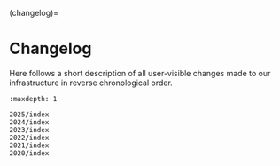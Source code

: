 (changelog)=

# Changelog

Here follows a short description of all user-visible changes made to our
infrastructure in reverse chronological order.

```{toctree}
:maxdepth: 1

2025/index
2024/index
2023/index
2022/index
2021/index
2020/index

```
